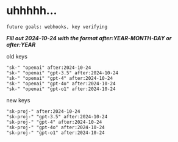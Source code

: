 # uhhhhh...

`future goals: webhooks, key verifying`



***Fill out 2024-10-24 with the format after:YEAR-MONTH-DAY or after:YEAR***

old keys
```
"sk-" "openai" after:2024-10-24
"sk-" "openai" "gpt-3.5" after:2024-10-24
"sk-" "openai" "gpt-4" after:2024-10-24
"sk-" "openai" "gpt-4o" after:2024-10-24
"sk-" "openai" "gpt-o1" after:2024-10-24
```

new keys
```
"sk-proj-" after:2024-10-24
"sk-proj-" "gpt-3.5" after:2024-10-24
"sk-proj-" "gpt-4" after:2024-10-24
"sk-proj-" "gpt-4o" after:2024-10-24
"sk-proj-" "gpt-o1" after:2024-10-24
```
